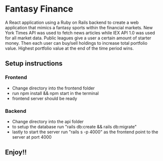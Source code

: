 # Fantasy Finance

A React application using a Ruby on Rails backend to create a web application that mimics a fantasy sports within the financial markets. New York Times API was used to fetch news articles while IEX API 1.0 was used for all market data. Public leagues give a user a certain amount of starter money. Then each user can buy/sell holdings to increase total portfolio value. Highest portfolio value at the end of the time period wins.

## Setup instructions

### Frontend
* Change directory into the frontend folder
* run npm install && npm start in the terminal
* frontend server should be ready


### Backend
* Change directory into the api folder
* to setup the database run "rails db:create && rails db:migrate"
* lastly to start the server run "rails s -p 4000" as the frontend point to the server at port 4000

## Enjoy!!
